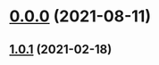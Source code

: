 # [0.0.0](https://github.com/AlexRogalskiy/spark-patterns/compare/v1.0.1...v0.0.0) (2021-08-11)



## [1.0.1](https://github.com/AlexRogalskiy/spark-patterns/compare/1.0.1...v1.0.1) (2021-02-18)



